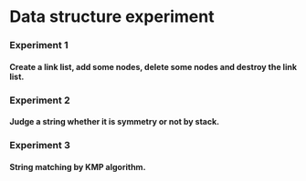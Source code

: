 # Data structure experiment

### Experiment 1
#### Create a link list, add some nodes, delete some nodes and destroy the link list.

### Experiment 2
#### Judge a string whether it is symmetry or not by stack.

### Experiment 3
#### String matching by KMP algorithm.
